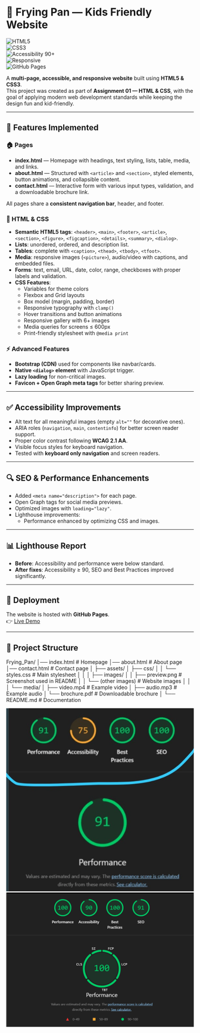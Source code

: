 # 🍳 Frying Pan — Kids Friendly Website  

![HTML5](https://img.shields.io/badge/HTML5-E34F26?style=for-the-badge&logo=html5&logoColor=white)  
![CSS3](https://img.shields.io/badge/CSS3-1572B6?style=for-the-badge&logo=css3&logoColor=white)  
![Accessibility 90+](https://img.shields.io/badge/Accessibility-90%2B-brightgreen?style=for-the-badge&logo=lighthouse&logoColor=white)  
![Responsive](https://img.shields.io/badge/Responsive-Yes-blue?style=for-the-badge&logo=responsive&logoColor=white)  
![GitHub Pages](https://img.shields.io/badge/Deployed-GitHub%20Pages-181717?style=for-the-badge&logo=github)  

A **multi-page, accessible, and responsive website** built using **HTML5 & CSS3**.  
This project was created as part of **Assignment 01 — HTML & CSS**, with the goal of applying modern web development standards while keeping the design fun and kid-friendly.

---

## 🌟 Features Implemented

### 🏠 Pages
- **index.html** — Homepage with headings, text styling, lists, table, media, and links.  
- **about.html** — Structured with `<article>` and `<section>`, styled elements, button animations, and collapsible content.  
- **contact.html** — Interactive form with various input types, validation, and a downloadable brochure link.  

All pages share a **consistent navigation bar**, header, and footer.

### 🎨 HTML & CSS
- **Semantic HTML5 tags**: `<header>`, `<main>`, `<footer>`, `<article>`, `<section>`, `<figure>`, `<figcaption>`, `<details>`, `<summary>`, `<dialog>`.  
- **Lists**: unordered, ordered, and description list.  
- **Tables**: complete with `<caption>`, `<thead>`, `<tbody>`, `<tfoot>`.  
- **Media**: responsive images (`<picture>`), audio/video with captions, and embedded files.  
- **Forms**: text, email, URL, date, color, range, checkboxes with proper labels and validation.  
- **CSS Features**:  
  - Variables for theme colors  
  - Flexbox and Grid layouts  
  - Box model (margin, padding, border)  
  - Responsive typography with `clamp()`  
  - Hover transitions and button animations  
  - Responsive gallery with 6+ images  
  - Media queries for screens ≤ 600px    
  - Print-friendly stylesheet with `@media print`  

### ⚡ Advanced Features
- **Bootstrap (CDN)** used for components like navbar/cards.  
- **Native `<dialog>` element** with JavaScript trigger.  
- **Lazy loading** for non-critical images.  
- **Favicon + Open Graph meta tags** for better sharing preview.  

---

## ✅ Accessibility Improvements
- Alt text for all meaningful images (empty `alt=""` for decorative ones).  
- ARIA roles (`navigation`, `main`, `contentinfo`) for better screen reader support.  
- Proper color contrast following **WCAG 2.1 AA**.  
- Visible focus styles for keyboard navigation.  
- Tested with **keyboard only navigation** and screen readers.  

---

## 🔍 SEO & Performance Enhancements
- Added `<meta name="description">` for each page.  
- Open Graph tags for social media previews.  
- Optimized images with `loading="lazy"`.  
- Lighthouse improvements: 
  - Performance enhanced by optimizing CSS and images.  

---

## 📊 Lighthouse Report
- **Before**: Accessibility and performance were below standard.  
- **After fixes**: Accessibility ≥ 90, SEO and Best Practices improved significantly.

---

## 🚀 Deployment
The website is hosted with **GitHub Pages**.  
👉 [Live Demo](https://muhammad-subhan456.github.io/Frying_Pan/)  

---

## 📂 Project Structure
Frying_Pan/
│── index.html              # Homepage
│── about.html              # About page
│── contact.html            # Contact page
│
├── assets/
│   ├── css/
│   │   └── styles.css      # Main stylesheet
│   │
│   ├── images/
│   │   ├── preview.png     # Screenshot used in README
│   │   └── (other images)  # Website images
│   │
│   └── media/
│       ├── video.mp4       # Example video
│       ├── audio.mp3       # Example audio
│       └── brochure.pdf    # Downloadable brochure
│
└── README.md               # Documentation


![LightHouse Before](assets/images/before.png)
![LightHouse After](assets/images/after.png)
